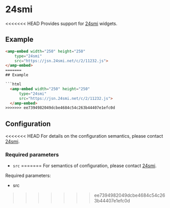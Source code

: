 <!---
Copyright 2017 The AMP HTML Authors. All Rights Reserved.

Licensed under the Apache License, Version 2.0 (the "License");
you may not use this file except in compliance with the License.
You may obtain a copy of the License at

      http://www.apache.org/licenses/LICENSE-2.0

Unless required by applicable law or agreed to in writing, software
distributed under the License is distributed on an "AS-IS" BASIS,
WITHOUT WARRANTIES OR CONDITIONS OF ANY KIND, either express or implied.
See the License for the specific language governing permissions and
limitations under the License.
-->

# 24smi

<<<<<<< HEAD
Provides support for [24smi](https://partner.24smi.info/) widgets.

## Example

```html
<amp-embed width="250" height="250"
    type="24smi"
    src="https://jsn.24smi.net/c/2/11232.js">
</amp-embed>
=======
## Example

```html
  <amp-embed width="250" height="250"
      type="24smi"
      src="https://jsn.24smi.net/c/2/11232.js">
  </amp-embed>
>>>>>>> ee7394982049dcbe4684c54c263b44407e1efc0d
```

## Configuration

<<<<<<< HEAD
For details on the configuration semantics, please contact [24smi](https://partner.24smi.info).

### Required parameters

- `src`
=======
For semantics of configuration, please contact [24smi](https://partner.24smi.info).

Required parameters:
- src
>>>>>>> ee7394982049dcbe4684c54c263b44407e1efc0d
